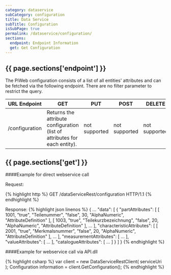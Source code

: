```yaml
---
category: dataservice
subCategory: configuration
title: Data Service
subTitle: Configuration
isSubPage: true
permalink: /dataservice/configuration/
sections:
  endpoint: Endpoint Information
  get: Get Configuration
---
```


## {{ page.sections['endpoint'] }}

The PiWeb configuration consists of a list of all entities' attributes and can be fetched via the following endpoint. There are no filter parameter to restrict the query.

URL Endpoint | GET | PUT | POST | DELETE
-------------|-----|-----|------|-------
/configuration| Returns the attribute configuration (list of attributes for each entity). | not supported | not supported | not supported

## {{ page.sections['get'] }}

####Example for direct webservice call

Request:

{% highlight http %}
GET /dataServiceRest/configuration HTTP/1.1
{% endhighlight %}

Response:
{% highlight json linenos %}
{
   ...
   "data":
   [
       {
          "partAttributes":
          [
           [
               1001,
               "true",
               "Teilenummer",
               "false",
               30,
               "AlphaNumeric",
               "AttributeDefinition"
           ],
           [
               1003,
               "true",
               "Teilekurzbezeichnung",
               "false",
               20,
               "AlphaNumeric",
               "AttributeDefinition"
           ],
           ...
          ],
          "characteristicAttributes":
          [
           [
               2001,
               "true",
               "Merkmalsnummer",
               "false",
               20,
               "AlphaNumeric",
               "AttributeDefinition"
           ],
           ...
          ],
          "measurementAttributes":
          [
          ...
          ],
          "valueAttributes":
          [
          ...
          ],
          "catalogueAttributes":
          [
          ...
          ]
       }
   ]
}
{% endhighlight %}

####Example for webservice call via API.dll

{% highlight csharp %}
var client = new DataServiceRestClient( serviceUri );
Configuration information = client.GetConfiguration();
{% endhighlight %}
